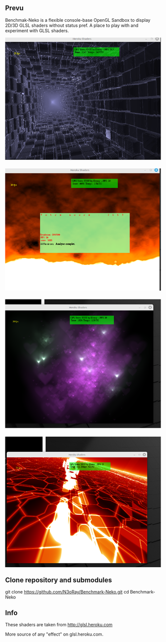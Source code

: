 ## Prevu
Benchmak-Neko is a flexible console-base OpenGL Sandbox to display 2D/3D GLSL shaders without status pref. 
A place to play with and experiment with GLSL shaders.
<div style="display: flex; justify-content: center; align-items: center; gap: 1em; margin: 0 0 2em 0;">
  <img src="./prevu0.png" style="flex-grow: 1; flex-shrink: 1;" />
</div>

<div style="display: flex; justify-content: center; align-items: center; gap: 1em; margin: 0 0 2em 0;">
  <img src="./prevu1.png" style="flex-grow: 1; flex-shrink: 1;" />
</div>

<div style="display: flex; justify-content: center; align-items: center; gap: 1em; margin: 0 0 2em 0;">
  <img src="./prevu2.png" style="flex-grow: 1; flex-shrink: 1;" />
</div>

<div style="display: flex; justify-content: center; align-items: center; gap: 1em; margin: 0 0 2em 0;">
  <img src="./prevu3.png" style="flex-grow: 1; flex-shrink: 1;" />
</div>

## Clone repository and submodules

git clone https://github.com/N3oRay/Benchmark-Neko.git
cd Benchmark-Neko


## Info
These shaders are taken from http://glsl.heroku.com

More source of any "effect" on glsl.heroku.com.
